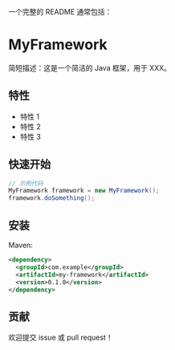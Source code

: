 一个完整的 README 通常包括：

# MyFramework

简短描述：这是一个简洁的 Java 框架，用于 XXX。

## 特性
- 特性 1
- 特性 2
- 特性 3

## 快速开始
```java
// 示例代码
MyFramework framework = new MyFramework();
framework.doSomething();
```

## 安装
Maven:
```xml
<dependency>
  <groupId>com.example</groupId>
  <artifactId>my-framework</artifactId>
  <version>0.1.0</version>
</dependency>
```

## 贡献
欢迎提交 issue 或 pull request！